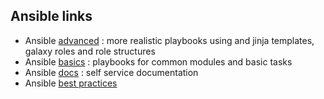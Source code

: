 ## Ansible links
- Ansible <a href="https://github.com/memor24/ansible-review/tree/main/advanced" target="_blank">advanced</a> : more realistic playbooks using and jinja templates, galaxy roles and role structures
- Ansible <a href="https://github.com/memor24/ansible-review/tree/main/basics" target="_blank">basics</a> : playbooks for common modules and basic tasks
- Ansible <a href="https://github.com/memor24/ansible-templates/tree/main/docs" target="_blank">docs</a> : self service documentation
- Ansible <a href="https://github.com/devopshobbies/ansible-templates/blob/master/part33-playbook-best-practices/README.md" target="_blank">best practices</a>

